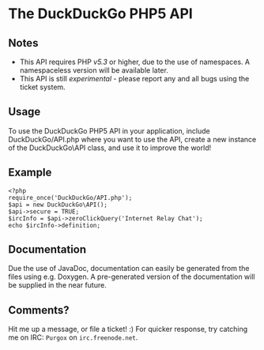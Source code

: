The DuckDuckGo PHP5 API
=======================

Notes
-----
- This API requires PHP *v5.3* or higher, due to the use of namespaces.
  A namespaceless version will be available later.
- This API is still *experimental* - please report any and all bugs using the ticket system.

Usage
-----
To use the DuckDuckGo PHP5 API in your application, include DuckDuckGo/API.php where you want
to use the API, create a new instance of the DuckDuckGo\API class, and use it to improve the world!

Example
-------
    <?php
    require_once('DuckDuckGo/API.php');
    $api = new DuckDuckGo\API();
    $api->secure = TRUE;
    $ircInfo = $api->zeroClickQuery('Internet Relay Chat');
    echo $ircInfo->definition;

Documentation
-------------
Due the use of JavaDoc, documentation can easily be generated from the files using e.g. Doxygen.
A pre-generated version of the documentation will be supplied in the near future.

Comments?
---------
Hit me up a message, or file a ticket! :)
For quicker response, try catching me on IRC: `Purgox` on `irc.freenode.net`.
